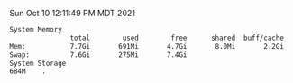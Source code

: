 Sun Oct 10 12:11:49 PM MDT 2021
```bash
System Memory
               total        used        free      shared  buff/cache   available
Mem:           7.7Gi       691Mi       4.7Gi       8.0Mi       2.2Gi       6.7Gi
Swap:          7.6Gi       275Mi       7.4Gi
System Storage
684M	.
```

